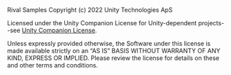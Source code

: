 Rival Samples Copyright (c) 2022 Unity Technologies ApS

Licensed under the Unity Companion License for Unity-dependent projects--see [Unity Companion License](http://www.unity3d.com/legal/licenses/Unity_Companion_License). 

Unless expressly provided otherwise, the Software under this license is made available strictly on an “AS IS” BASIS WITHOUT WARRANTY OF ANY KIND, EXPRESS OR IMPLIED. Please review the license for details on these and other terms and conditions.
